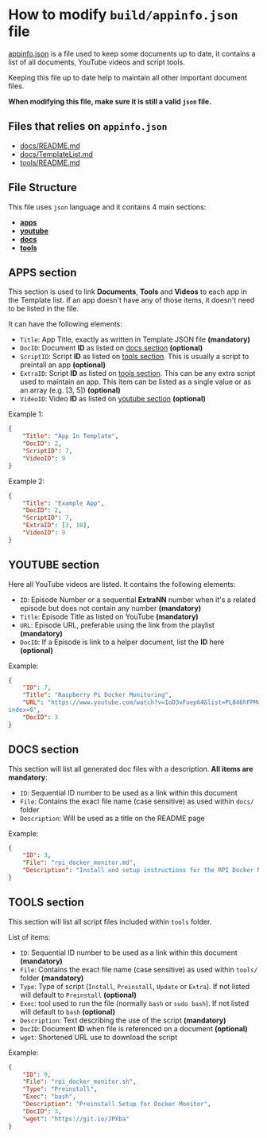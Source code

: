# How to modify `build/appinfo.json` file

[appinfo.json](../build/appinfo.json) is a file used to keep some documents up to date, it contains a list of all documents, YouTube videos and script tools.

Keeping this file up to date help to maintain all other important document files.

**When modifying this file, make sure it is still a valid `json` file.**

## Files that relies on `appinfo.json`

- [docs/README.md](README.md)
- [docs/TemplateList.md](TemplateList.md)
- [tools/README.md](../tools/README.md)

## File Structure

This file uses `json` language and it contains 4 main sections:

- **[apps](#apps-section)**
- **[youtube](#youtube-section)**
- **[docs](#docs-section)**
- **[tools](#tools-section)**

## APPS section

This section is used to link **Documents**, **Tools** and **Videos** to each app in the Template list. If an app doesn't have any of those items, it doesn't need to be listed in the file.

It can have the following elements:

- `Title`: App Title, exactly as written in Template JSON file **(mandatory)**
- `DocID`: Document **ID** as listed on [docs section](#docs-section) **(optional)**
- `ScriptID`: Script **ID** as listed on [tools section](#tools-section). This is usually a script to preintall an app **(optional)** 
- `ExtraID`: Script **ID** as listed on [tools section](#tools-section). This can be any extra script used to maintain an app. This item can be listed as a single value or as an array (e.g. [3, 5]) **(optional)** 
- `VideoID`: Video **ID** as listed on [youtube section](#docs-section) **(optional)**

Example 1:
```json
{
    "Title": "App In Template",
    "DocID": 2,
    "ScriptID": 7,
    "VideoID": 9
}
```

Example 2:
```json
{
    "Title": "Example App",
    "DocID": 2,
    "ScriptID": 7,
	"ExtraID": [3, 10],
    "VideoID": 9
}
```

## YOUTUBE section

Here all YouTube videos are listed. It contains the following elements:

- `ID`: Episode Number or a sequential **ExtraNN** number when it's a related episode but does not contain any number **(mandatory)**
- `Title`: Episode Title as listed on YouTube **(mandatory)**
- `URL`: Episode URL, preferable using the link from the playlist **(mandatory)**
- `DocID`: If a Episode is link to a helper document, list the **ID** here **(optional)**

Example:
```json
{
    "ID": 7,
    "Title": "Raspberry Pi Docker Monitoring",
    "URL": "https://www.youtube.com/watch?v=IoD3vFuep64&list=PL846hFPMqg3jwkxcScD1xw2bKX
index=8",
    "DocID": 3
}
```

## DOCS section

This section will list all generated doc files with a description. **All items are mandatory**:

- `ID`: Sequential ID number to be used as a link within this document
- `File`: Contains the exact file name (case sensitive) as used within `docs/` folder
- `Description`: Will be used as a title on the README page

Example:
```json
{
    "ID": 3,
    "File": "rpi_docker_monitor.md",
    "Description": "Install and setup instructions for the RPI Docker Monitor"
}
```

## TOOLS section

This section will list all script files included within `tools` folder.

List of items:

- `ID`: Sequential ID number to be used as a link within this document **(mandatory)**
- `File`: Contains the exact file name (case sensitive) as used within `tools/` folder **(mandatory)**
- `Type`: Type of script (`Install`, `Preinstall`, `Update` or `Extra`). If not listed will default to `Preinstall` **(optional)**
- `Exec`: tool used to run the file (normally `bash` or `sudo bash`). If not listed will default to `bash` **(optional)**
- `Description`: Text describing the use of the script **(mandatory)**
- `DocID`: Document **ID** when file is referenced on a document **(optional)**
- `wget`: Shortened URL use to download the script

Example:
```json
{
    "ID": 9,
    "File": "rpi_docker_monitor.sh",
    "Type": "Preinstall",
    "Exec": "bash",
    "Description": "Preinstall Setup for Docker Monitor",
    "DocID": 3,
    "wget": "https://git.io/JPXba"
}
```
